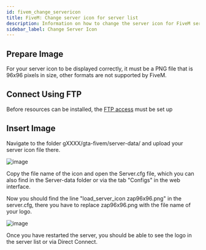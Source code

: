 ```yaml
---
id: fivem_change_servericon
title: FiveM: Change server icon for server list
description: Information on how to change the server icon for FiveM servers from ZAP-Hosting - ZAP-Hosting.com documentation
sidebar_label: Change Server Icon
---
```


## Prepare Image

For your server icon to be displayed correctly, it must be a PNG file that is 96x96 pixels in size, other formats are not supported by FiveM.

## Connect Using FTP

Before resources can be installed, the [FTP access](gameserver_ftpaccess.md) must be set up

## Insert Image

Navigate to the folder gXXXX/gta-fivem/server-data/ and upload your server icon file there.

![image](https://user-images.githubusercontent.com/13604413/159137598-e4bd90d5-047e-4b16-8020-b9fc7c68f007.png)


Copy the file name of the icon and open the Server.cfg file, which you can also find in the Server-data folder or via the tab "Configs" in the web interface.

Now you should find the line "load_server_icon zap96x96.png" in the server.cfg, there you have to replace zap96x96.png with the file name of your logo.

![image](https://user-images.githubusercontent.com/13604413/159137604-c8383001-abef-4cc9-ae10-e270c7aa33b3.png)


Once you have restarted the server, you should be able to see the logo in the server list or via Direct Connect.
